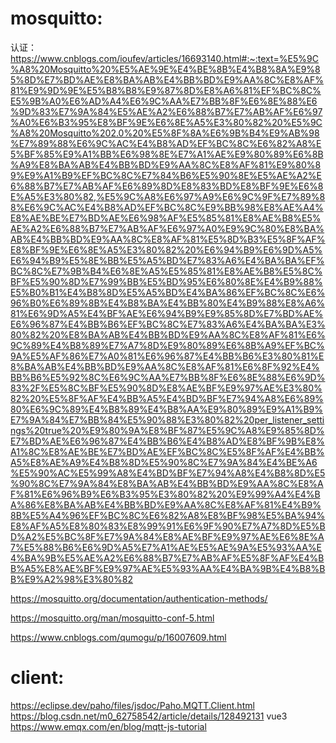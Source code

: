 # mosquitto:
认证：
https://www.cnblogs.com/ioufev/articles/16693140.html#:~:text=%E5%9C%A8%20Mosquitto%20%E5%AE%9E%E4%BE%8B%E4%B8%8A%E9%85%8D%E7%BD%AE%E8%BA%AB%E4%BB%BD%E9%AA%8C%E8%AF%81%E9%9D%9E%E5%B8%B8%E9%87%8D%E8%A6%81%EF%BC%8C%E5%9B%A0%E6%AD%A4%E6%9C%AA%E7%BB%8F%E6%8E%88%E6%9D%83%E7%9A%84%E5%AE%A2%E6%88%B7%E7%AB%AF%E6%97%A0%E6%B3%95%E8%BF%9E%E6%8E%A5%E3%80%82%20%E5%9C%A8%20Mosquitto%202.0%20%E5%8F%8A%E6%9B%B4%E9%AB%98%E7%89%88%E6%9C%AC%E4%B8%AD%EF%BC%8C%E6%82%A8%E5%BF%85%E9%A1%BB%E6%98%8E%E7%A1%AE%E9%80%89%E6%8B%A9%E8%BA%AB%E4%BB%BD%E9%AA%8C%E8%AF%81%E9%80%89%E9%A1%B9%EF%BC%8C%E7%84%B6%E5%90%8E%E5%AE%A2%E6%88%B7%E7%AB%AF%E6%89%8D%E8%83%BD%E8%BF%9E%E6%8E%A5%E3%80%82,%E5%9C%A8%E6%97%A9%E6%9C%9F%E7%89%88%E6%9C%AC%E4%B8%AD%EF%BC%8C%E9%BB%98%E8%AE%A4%E8%AE%BE%E7%BD%AE%E6%98%AF%E5%85%81%E8%AE%B8%E5%AE%A2%E6%88%B7%E7%AB%AF%E6%97%A0%E9%9C%80%E8%BA%AB%E4%BB%BD%E9%AA%8C%E8%AF%81%E5%8D%B3%E5%8F%AF%E8%BF%9E%E6%8E%A5%E3%80%82%20%E6%94%B9%E6%9D%A5%E6%94%B9%E5%8E%BB%E5%A5%BD%E7%83%A6%E4%BA%BA%EF%BC%8C%E7%9B%B4%E6%8E%A5%E5%85%81%E8%AE%B8%E5%8C%BF%E5%90%8D%E7%99%BB%E5%BD%95%E6%80%8E%E4%B9%88%E5%B0%B1%E4%B8%8D%E5%A5%BD%E4%BA%86%EF%BC%8C%E6%96%B0%E6%89%8B%E4%B8%BA%E4%BB%80%E4%B9%88%E8%A6%81%E6%9D%A5%E4%BF%AE%E6%94%B9%E9%85%8D%E7%BD%AE%E6%96%87%E4%BB%B6%EF%BC%8C%E7%83%A6%E4%BA%BA%E3%80%82%20%E8%BA%AB%E4%BB%BD%E9%AA%8C%E8%AF%81%E6%9C%89%E4%B8%89%E7%A7%8D%E9%80%89%E6%8B%A9%EF%BC%9A%E5%AF%86%E7%A0%81%E6%96%87%E4%BB%B6%E3%80%81%E8%BA%AB%E4%BB%BD%E9%AA%8C%E8%AF%81%E6%8F%92%E4%BB%B6%E5%92%8C%E6%9C%AA%E7%BB%8F%E6%8E%88%E6%9D%83%2F%E5%8C%BF%E5%90%8D%E8%AE%BF%E9%97%AE%E3%80%82%20%E5%8F%AF%E4%BB%A5%E4%BD%BF%E7%94%A8%E6%89%80%E6%9C%89%E4%B8%89%E4%B8%AA%E9%80%89%E9%A1%B9%E7%9A%84%E7%BB%84%E5%90%88%E3%80%82%20per_listener_settings%20true%20%E9%80%9A%E8%BF%87%E5%9C%A8%E9%85%8D%E7%BD%AE%E6%96%87%E4%BB%B6%E4%B8%AD%E8%BF%9B%E8%A1%8C%E8%AE%BE%E7%BD%AE%EF%BC%8C%E5%8F%AF%E4%BB%A5%E8%AE%A9%E4%B8%8D%E5%90%8C%E7%9A%84%E4%BE%A6%E5%90%AC%E5%99%A8%E4%BD%BF%E7%94%A8%E4%B8%8D%E5%90%8C%E7%9A%84%E8%BA%AB%E4%BB%BD%E9%AA%8C%E8%AF%81%E6%96%B9%E6%B3%95%E3%80%82%20%E9%99%A4%E4%BA%86%E8%BA%AB%E4%BB%BD%E9%AA%8C%E8%AF%81%E4%B9%8B%E5%A4%96%EF%BC%8C%E6%82%A8%E8%BF%98%E5%BA%94%E8%AF%A5%E8%80%83%E8%99%91%E6%9F%90%E7%A7%8D%E5%BD%A2%E5%BC%8F%E7%9A%84%E8%AE%BF%E9%97%AE%E6%8E%A7%E5%88%B6%E6%9D%A5%E7%A1%AE%E5%AE%9A%E5%93%AA%E4%BA%9B%E5%AE%A2%E6%88%B7%E7%AB%AF%E5%8F%AF%E4%BB%A5%E8%AE%BF%E9%97%AE%E5%93%AA%E4%BA%9B%E4%B8%BB%E9%A2%98%E3%80%82

https://mosquitto.org/documentation/authentication-methods/

https://mosquitto.org/man/mosquitto-conf-5.html

https://www.cnblogs.com/qumogu/p/16007609.html


# client:
https://eclipse.dev/paho/files/jsdoc/Paho.MQTT.Client.html
https://blog.csdn.net/m0_62758542/article/details/128492131 vue3
https://www.emqx.com/en/blog/mqtt-js-tutorial